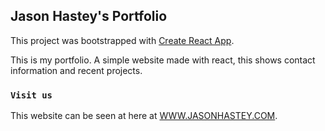 ## Jason Hastey's Portfolio

This project was bootstrapped with [Create React App](https://github.com/facebook/create-react-app).

This is my portfolio. A simple website made with react, this shows contact information and recent projects.

### `Visit us`

This website can be seen at here at [WWW.JASONHASTEY.COM](https://www.JasonHastey.com).
